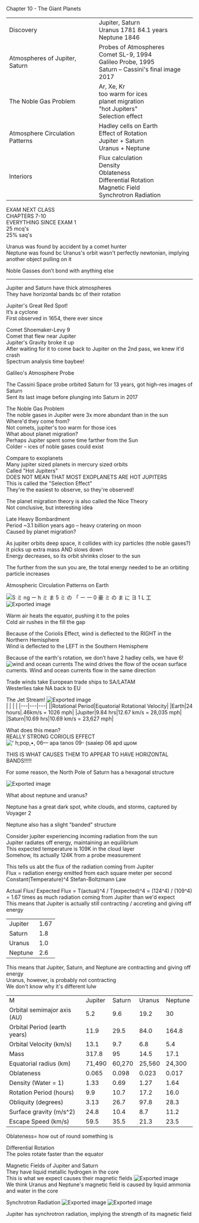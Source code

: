 Chapter 10 - The Giant Planets

|   |   |
|---|---|
|Discovery|Jupiter, Saturn  <br>Uranus 1781 84.1 years  <br>Neptune 1846|
|Atmospheres of Jupiter, Saturn|Probes of Atmospheres  <br>Comet SL-9, 1994  <br>Galileo Probe, 1995  <br>Saturn – Cassini's final image 2017|
|The Noble Gas Problem|Ar, Xe, Kr  <br>too warm for ices  <br>planet migration  <br>"hot Jupiters"  <br>Selection effect|
|Atmosphere Circulation Patterns|Hadley cells on Earth  <br>Effect of Rotation  <br>Jupiter + Saturn  <br>Uranus + Neptune|
|Interiors|Flux calculation  <br>Density  <br>Oblateness  <br>Differential Rotation  <br>Magnetic Field  <br>Synchrotron Radiation|
 
EXAM NEXT CLASS  
CHAPTERS 7-10  
EVERYTHING SINCE EXAM 1  
25 mcq's  
25% saq's
 
Uranus was found by accident by a comet hunter  
Neptune was found bc Uranus's orbit wasn't perfectly newtonian, implying another object pulling on it
 
Noble Gasses don’t bond with anything else
 
-------------------------------------------------------------------------------------------------------------------------------  
Jupiter and Saturn have thick atmospheres  
They have horizontal bands bc of their rotation
 
Jupiter's Great Red Spot!  
It’s a cyclone  
First observed in 1654, there ever since
 
Comet Shoemaker-Levy 9  
Comet that flew near Jupiter  
Jupiter's Gravity broke it up  
After waiting for it to come back to Jupiter on the 2nd pass, we knew it'd crash  
Spectrum analysis time baybee!
 
Galileo's Atmosphere Probe
 
The Cassini Space probe orbited Saturn for 13 years, got high-res images of Saturn  
Sent its last image before plunging into Saturn in 2017
 
The Noble Gas Problem  
The noble gases in Jupiter were 3x more abundant than in the sun  
Where'd they come from?  
Not comets, jupiter's too warm for those ices  
What about planet migration?  
Perhaps Jupiter spent some time farther from the Sun  
Colder – ices of noble gases could exist
 
Compare to exoplanets  
Many jupiter sized planets in mercury sized orbits  
Called "Hot Jupiters"  
DOES NOT MEAN THAT MOST EXOPLANETS ARE HOT JUPITERS  
This is called the "Selection Effect"  
They're the easiest to observe, so they're observed!
 
The planet migration theory is also called the Nice Theory  
Not conclusive, but interesting idea
 
Late Heavy Bombardment  
Period ~3.1 billion years ago – heavy cratering on moon  
Caused by planet migration?
 
As jupiter orbits deep space, it collides with icy particles (the noble gases?)  
It picks up extra mass AND slows down  
Energy decreases, so its orbit shrinks closer to the sun
 
The further from the sun you are, the total energy needed to be an orbiting particle increases
 
Atmospheric Circulation Patterns on Earth

![S ミ ng ー h ミ ま 5 ミ の 「 ー 一 0 豪 ミ の ま に ヨ 1 L 工 ](Exported%20image%2020240525203920-0.png) ![Exported image](Exported%20image%2020240525203920-1.png)  

Warm air heats the equator, pushing it to the poles  
Cold air rushes in the fill the gap
 
Because of the Coriolis Effect, wind is deflected to the RIGHT in the Northern Hemisphere  
Wind is deflected to the LEFT in the Southern Hemisphere
 
Because of the earth's rotation, we don’t have 2 hadley cells, we have 6!
 ![wind and ocean currents The wind drives the flow of the ocean surface currents. Wind and ocean currents flow in the same direction ](Exported%20image%2020240525203920-2.png)  

Trade winds take European trade ships to SA/LATAM  
Westerlies take NA back to EU
   

The Jet Stream!
 ![Exported image](Exported%20image%2020240525203920-3.png)   
|   |   |   |
|---|---|---|
||Rotational Period|Equatorial Rotational Velocity|
|Earth|24 hours|.46km/s = 1026 mph|
|Jupiter|9.84 hrs|12.67 km/s = 28,035 mph|
|Saturn|10.69 hrs|10.69 km/s = 23,627 mph|
 
What does this mean?  
REALLY STRONG CORIOLIS EFFECT
 ![' h;pop,•, 06— ара tanos 09- (saaiep 06 apd цџом ](Exported%20image%2020240525203920-4.png)  

THIS IS WHAT CAUSES THEM TO APPEAR TO HAVE HORIZONTAL BANDS!!!!!
 
For some reason, the North Pole of Saturn has a hexagonal structure

![Exported image](Exported%20image%2020240525203920-5.png)     

What about neptune and uranus?
 
Neptune has a great dark spot, white clouds, and storms, captured by Voyager 2
 
Neptune also has a slight "banded" structure
      

Consider jupiter experiencing incoming radiation from the sun  
Jupiter radiates off energy, maintaining an equilibrium  
This expected temperature is 109K in the cloud layer  
Somehow, its actually 124K from a probe measurement
 
This tells us abt the flux of the radiation coming from Jupiter  
Flux = radiation energy emitted from each square meter per second  
Constant(Temperature)^4 Stefan-Boltzmann Law
 
Actual Flux/ Expected Flux = T(actual)^4 / T(expected)^4 = (124^4) / (109^4) = 1.67 times as much radiation coming from Jupiter than we'd expect  
This means that Jupiter is actually still contracting / accreting and giving off energy
 
|   |   |
|---|---|
|Jupiter|1.67|
|Saturn|1.8|
|Uranus|1.0|
|Neptune|2.6|
 
This means that Jupiter, Saturn, and Neptune are contracting and giving off energy  
Uranus, however, is probably not contracting  
We don't know why it's different lulw
   

|   |   |   |   |   |
|---|---|---|---|---|
|M|Jupiter|Saturn|Uranus|Neptune|
|Orbital semimajor axis (AU)|5.2|9.6|19.2|30|
|Orbital Period (earth years)|11.9|29.5|84.0|164.8|
|Orbital Velocity (km/s)|13.1|9.7|6.8|5.4|
|Mass|317.8|95|14.5|17.1|
|Equatorial radius (km)|71,490|60,270|25,560|24,300|
|Oblateness|0.065|0.098|0.023|0.017|
|Density (Water = 1)|1.33|0.69|1.27|1.64|
|Rotation Period (hours)|9.9|10.7|17.2|16.0|
|Obliquity (degrees)|3.13|26.7|97.8|28.3|
|Surface gravity (m/s^2)|24.8|10.4|8.7|11.2|
|Escape Speed (km/s)|59.5|35.5|21.3|23.5|
   

Oblateness= how out of round something is
 
Differential Rotation  
The poles rotate faster than the equator
 
Magnetic Fields of Jupiter and Saturn  
They have liquid metallic hydrogen in the core  
This is what we expect causes their magnetic fields
 ![Exported image](Exported%20image%2020240525203920-6.png)   
We think Uranus and Neptune's magnetic field is caused by liquid ammonia and water in the core
 
Synchrotron Radiation
 ![Exported image](Exported%20image%2020240525203920-7.png) ![Exported image](Exported%20image%2020240525203920-8.png)  

Jupiter has synchrotron radiation, implying the strength of its magnetic field